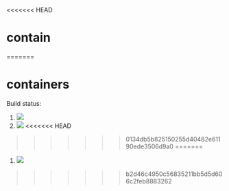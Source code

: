 <<<<<<< HEAD
# contain
=======
# containers

Build status:

1. [![](https://github.com/gait-nairn/contain/containers/workflows/tests-fibonacci/badge.svg)](https://github.com/mikeizbicki/containers/actions?query=workflow%3Atests-fibonacci)
1. [![](https://github.com/gait-nairn/contain/containers/workflows/tests-range/badge.svg)](https://github.com/mikeizbicki/containers/actions?query=workflow%3Atests-range)
<<<<<<< HEAD
>>>>>>> 0134db5b825150255d40482e61190ede3506d9a0
=======
1. [![](https://github.com/gait-nairn/contain/containers/workflows/tests-unicode/badge.svg)](https://github.com/mikeizbicki/containers/actions?query=workflow%3Atests-unicode)
>>>>>>> b2d46c4950c56835211bb5d5d606c2feb8883262
